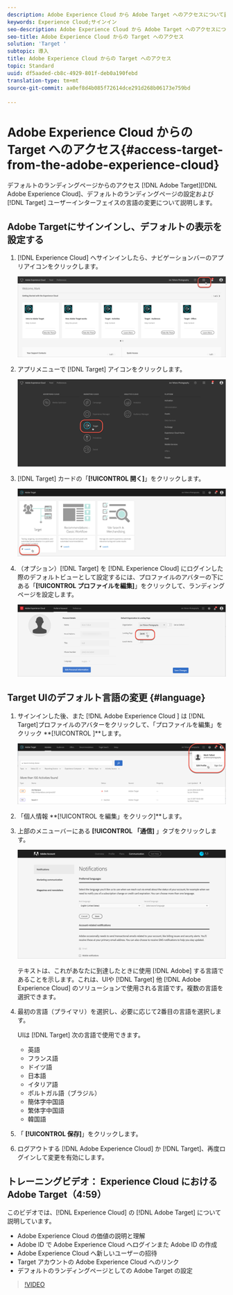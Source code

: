 ```yaml
---
description: Adobe Experience Cloud から Adobe Target へのアクセスについて説明しています。
keywords: Experience Cloud;サインイン
seo-description: Adobe Experience Cloud から Adobe Target へのアクセスについて説明しています。
seo-title: Adobe Experience Cloud からの Target へのアクセス
solution: 'Target '
subtopic: 導入
title: Adobe Experience Cloud からの Target へのアクセス
topic: Standard
uuid: df5aaded-cb8c-4929-801f-deb0a190febd
translation-type: tm+mt
source-git-commit: aa0ef8d4b085f72614dce291d268b06173e759bd

---
```



# Adobe Experience Cloud からの Target へのアクセス{#access-target-from-the-adobe-experience-cloud}

デフォルトのランディングページからのアクセス [!DNL Adobe Target][!DNL Adobe Experience Cloud]、デフォルトのランディングページの設定および [!DNL Target] ユーザーインターフェイスの言語の変更について説明します。

## Adobe Targetにサインインし、デフォルトの表示を設定する

1. [!DNL Experience Cloud] へサインインしたら、ナビゲーションバーのアプリアイコンをクリックします。

   ![アプリケーションアイコン](/help/c-intro/assets/appmenu-new.png)

1. アプリメニューで [!DNL Target] アイコンをクリックします。

   ![ターゲットアイコン](/help/c-intro/assets/appmenu-target-new.png)

1. [!DNL Target] カードの「**[!UICONTROL 開く]**」をクリックします。

   ![Targetの起動](/help/c-intro/assets/target-launch-new.png)

1. （オプション）[!DNL Target] を [!DNL Experience Cloud] にログインした際のデフォルトビューとして設定するには、プロファイルのアバターの下にある「**[!UICONTROL プロファイルを編集]**」をクリックして、ランディングページを設定します。

   ![ランディングページ](/help/c-intro/assets/pagepref-new.png)

## Target UIのデフォルト言語の変更 {#language}

1. サインインした後、また [!DNL Adobe Experience Cloud ] は [!DNL Target]プロファイルのアバターをクリックして、「プロファイルを編集」をクリック **[!UICONTROL ]**します。

   ![プロファイルを編集](/help/c-intro/assets/change-language.png)

1. 「個人情報 **[!UICONTROL を編集」をクリック]**します。

1. 上部のメニューバーにある **[!UICONTROL 「通信]** 」タブをクリックします。

   ![優先言語](/help/c-intro/assets/prefered-language.png)

   テキストは、これがあなたに到達したときに使用 [!DNL Adobe] する言語であることを示します。これは、UIや [!DNL Target] 他 [!DNL Adobe Experience Cloud] のソリューションで使用される言語です。複数の言語を選択できます。

1. 最初の言語（プライマリ）を選択し、必要に応じて2番目の言語を選択します。

   UIは [!DNL Target] 次の言語で使用できます。

   * 英語
   * フランス語
   * ドイツ語
   * 日本語
   * イタリア語
   * ポルトガル語（ブラジル）
   * 簡体字中国語
   * 繁体字中国語
   * 韓国語

1. 「 **[!UICONTROL 保存]**」をクリックします。

1. ログアウトする [!DNL Adobe Experience Cloud] か [!DNL Target]、再度ログインして変更を有効にします。

## トレーニングビデオ： Experience Cloud における Adobe Target（4:59）

このビデオでは、[!DNL Experience Cloud] の [!DNL Adobe Target] について説明しています。

* Adobe Experience Cloud の価値の説明と理解
* Adobe ID で Adobe Experience Cloud へログインまた Adobe ID の作成
* Adobe Experience Cloud へ新しいユーザーの招待
* Target アカウントの Adobe Experience Cloud へのリンク
* デフォルトのランディングページとしての Adobe Target の設定

>[!VIDEO](https://www.youtube.com/watch?v=7lwYrYC7vdM)